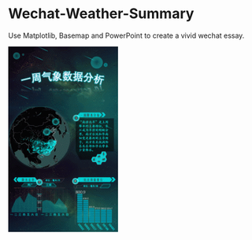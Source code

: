 # Wechat-Weather-Summary

Use Matplotlib, Basemap and PowerPoint to create a vivid wechat essay.

![img](https://github.com/jiangguix/Wechat-Weather-Summary/blob/master/GIF.gif)
